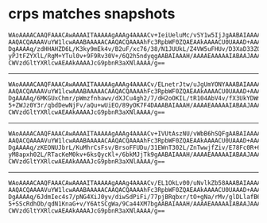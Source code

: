 # crps matches snapshots

    WAoAAAACAAQFAAACAwAAAAITAAAAAgAAAg4AAAACv+IeiUeluMc/vSY1w5IjJgAABAIAAAAB
    AAQACQAAAAVuYW1lcwAAABAAAAACAAQACQAAAAhFc3RpbWF0ZQAEAAkAAAACU0UAAAD+AAAA
    DgAAAAq/zdHHAHZD6L/K3ky9mEk4v/B2uF/xc76/38/N1JUUkL/Z4VW5uFHUv/D3XaD33ZO/
    yPJtFZYXlL/RgM+YTul0v+9F9Rv30V+/6Q2h5ndyqgAABAIAAAH/AAAAEAAAAAIABAAJAAAA
    CWVzdGltYXRlcwAEAAkAAAAJcG9pbnR3aXNlAAAA/g==

---

    WAoAAAACAAQFAAACAwAAAAITAAAAAgAAAg4AAAACv/ELnetrJtw/uJgUmYONYAAABAIAAAAB
    AAQACQAAAAVuYW1lcwAAABAAAAACAAQACQAAAAhFc3RpbWF0ZQAEAAkAAAACU0UAAAD+AAAA
    DgAAAAq/6MKGUxChmr/pWmzfnhawv/dXJCu4gh2/7/dH2oOKIL/tR104AbV4v/fX3UkYDWm/
    5+ZWJz0Y3r/qbdDewNjFv/aQu+wUiEO/89yOK7F4DAAABAIAAAH/AAAAEAAAAAIABAAJAAAA
    CWVzdGltYXRlcwAEAAkAAAAJcG9pbnR3aXNlAAAA/g==

---

    WAoAAAACAAQFAAACAwAAAAITAAAAAgAAAg4AAAACv+IVUtAszNU/vWbB6hSQFgAABAIAAAAB
    AAQACQAAAAVuYW1lcwAAABAAAAACAAQACQAAAAhFc3RpbWF0ZQAEAAkAAAACU0UAAAD+AAAA
    DgAAAAq/zKEONUJbrL/KuMhrCsFsv/BrsoFFUDu/31EWnT302L/ZnTwwjfZiv/E78Fc0R+6/
    yM8apxh02L/RTacKeM0kv+6ksQycKl+/6bkMJjTk9gAABAIAAAH/AAAAEAAAAAIABAAJAAAA
    CWVzdGltYXRlcwAEAAkAAAAJcG9pbnR3aXNlAAAA/g==

---

    WAoAAAACAAQFAAACAwAAAAITAAAAAgAAAg4AAAACv/EL1OkLv00/uNvlkZb58AAABAIAAAAB
    AAQACQAAAAVuYW1lcwAAABAAAAACAAQACQAAAAhFc3RpbWF0ZQAEAAkAAAACU0UAAAD+AAAA
    DgAAAAq/6JdmIec4s7/pNG4XiJ0yv/diwSdPiFi/77pjBRqbxr/tO+gNa/rMv/glDLlafB6/
    5+SScRdhOb/qdN1KnaG+v/Y6AtSCgWa/9Ca44XM7bgAABAIAAAH/AAAAEAAAAAIABAAJAAAA
    CWVzdGltYXRlcwAEAAkAAAAJcG9pbnR3aXNlAAAA/g==

